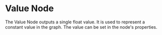 # Value Node

The Value Node outputs a single float value. It is used to represent a constant value in the graph. The value can be set in the node's properties.